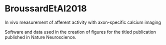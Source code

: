 # BroussardEtAl2018
In vivo measurement of afferent activity with axon-specific calcium imaging

Software and data used in the creation of figures for the titled publication published in Nature Neuroscience.
